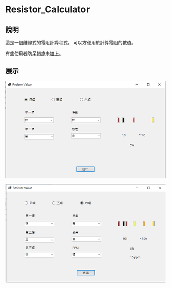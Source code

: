 # Resistor_Calculator

## 說明
這是一個離線式的電阻計算程式。
可以方便用於計算電阻的數值。

有些使用者防呆措施未加上。

## 展示

![image](https://github.com/Microfish31/Resistor_Calculator/blob/main/photo1.PNG)

![image](https://github.com/Microfish31/Resistor_Calculator/blob/main/photo2.PNG)
